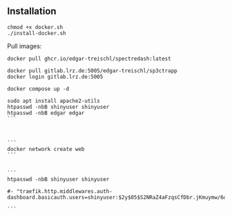 
## Installation

````
chmod +x docker.sh
./install-docker.sh
````


Pull images:

````
docker pull ghcr.io/edgar-treischl/spectredash:latest

docker pull gitlab.lrz.de:5005/edgar-treischl/sp3ctrapp
docker login gitlab.lrz.de:5005
````


````
docker compose up -d
````



````
sudo apt install apache2-utils
htpasswd -nbB shinyuser shinyuser
htpasswd -nbB edgar edgar
```



```
docker network create web
```


```
htpasswd -nbB shinyuser shinyuser

#- "traefik.http.middlewares.auth-dashboard.basicauth.users=shinyuser:$2y$05$S2NRaZ4aFzqsCfDbr.jKmuymw/6qiSLzKLk.RTSvY9hoV8paBgdjC,seconduser:$2y$05$<seconduserhash>"

```
